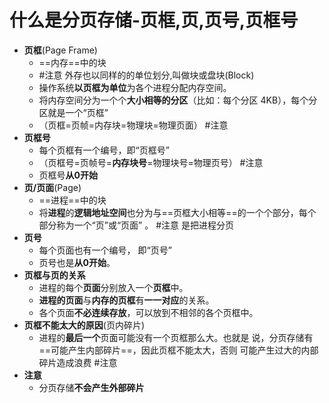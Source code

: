 # 什么是分页存储-页框,页,页号,页框号
- **页框**(Page Frame)
	- ==内存==中的块
	- #注意 外存也以同样的的单位划分,叫做块或盘块(Block)
	- 操作系统**以页框为单位**为各个进程分配内存空间。
	- 将内存空间分为一个个**大小相等的分区**（比如：每个分区 4KB），每个分区就是一个“页框”
	- （页框=页帧=内存块=物理块=物理页面） #注意
- **页框号**
	- 每个页框有一个编号，即“页框号”
	- （页框号=页帧号=**内存块号**=物理块号=物理页号） #注意
	- 页框号**从0开始**
- **页/页面**(Page)
	- ==进程==中的块
	- 将**进程**的**逻辑地址空间**也分为与==页框大小相等==的一个个部分，每个部分称为一个“页”或“页面” 。 #注意 是把进程分页
- **页号**
	- 每个页面也有一个编号， 即“页号”
	- 页号也是**从0开始**。
- **页框与页的关系**
	- 进程的每个**页面**分别放入一个**页框**中。
	- **进程的页面**与**内存的页框**有**一一对应**的关系。
	- 各个页面**不必连续存放**，可以放到不相邻的各个页框中。
- **页框不能太大的原因**(页内碎片)
	- 进程的**最后一个**页面可能没有一个页框那么大。也就是 说，分页存储有==可能产生内部碎片==，因此页框不能太大，否则 可能产生过大的内部碎片造成浪费 #注意
- **注意**
	- 分页存储**不会产生外部碎片**
<!--SR:!2022-10-16,3,250-->